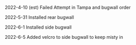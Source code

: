 2022-4-10 (est)
Failed Attempt in Tampa and bugwall order

2022-5-31
Installed rear bugwall

2022-6-1
Installed side bugwall

2022-6-5
Added velcro to side bugwall to keep misty in

